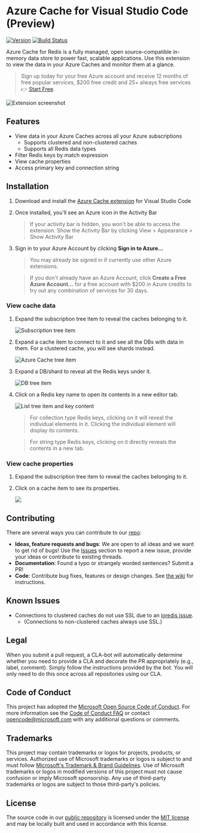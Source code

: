 # Azure Cache for Visual Studio Code (Preview)

[![Version](https://img.shields.io/visual-studio-marketplace/v/ms-azurecache.vscode-azurecache?color=blue&label=Visual%20Studio%20Marketplace)](https://marketplace.visualstudio.com/items?itemName=ms-azurecache.vscode-azurecache)
[![Build Status](https://dev.azure.com/ms/vscode-azurecache/_apis/build/status/vscode-azurecache?branchName=main)](https://dev.azure.com/ms/vscode-azurecache/_build/latest?definitionId=374&branchName=main)

Azure Cache for Redis is a fully managed, open source–compatible in-memory data
store to power fast, scalable applications. Use this extension to view the data
in your Azure Caches and monitor them at a glance.

> Sign up today for your free Azure account and receive 12 months of free
> popular services, $200 free credit and 25+ always free services 👉
> [Start Free](https://azure.microsoft.com/free/open-source).

![Extension screenshot](img/overview.png)

## Features

-   View data in your Azure Caches across all your Azure subscriptions
    -   Supports clustered and non-clustered caches
    -   Supports all Redis data types
-   Filter Redis keys by match expression
-   View cache properties
-   Access primary key and connection string

## Installation

1. Download and install the
   [Azure Cache extension](https://marketplace.visualstudio.com/items?itemName=ms-azurecache.vscode-azurecache)
   for Visual Studio Code
2. Once installed, you'll see an Azure icon in the Activity Bar
    > If your activity bar is hidden, you won't be able to access the extension.
    > Show the Activity Bar by clicking View > Appearance > Show Activity Bar
3. Sign in to your Azure Account by clicking **Sign in to Azure...**

    > You may already be signed in if currently use other Azure extensions.

    > If you don't already have an Azure Account, click **Create a Free Azure
    > Account...** for a free account with $200 in Azure credits to try out any
    > combination of services for 30 days.

### View cache data

1. Expand the subscription tree item to reveal the caches belonging to it.

    ![Subscription tree item](img/subscription-tree.png)

2. Expand a cache item to connect to it and see all the DBs with data in them.
   For a clustered cache, you will see shards instead.

    ![Azure Cache tree item](img/cache-tree.png)

3. Expand a DB/shard to reveal all the Redis keys under it.

    ![DB tree item](img/db-tree.png)

4. Click on a Redis key name to open its contents in a new editor tab.

    ![List tree item and key content](img/view-key.png)

    > For collection type Redis keys, clicking on it will reveal the individual
    > elements in it. Clicking the individual element will display its contents.

    > For string type Redis keys, clicking on it directly reveals the contents
    > in a new tab.

### View cache properties

1. Expand the subscription tree item to reveal the caches belonging to it.

2. Click on a cache item to see its properties.

    ![](img/view-properties.png)

## Contributing

There are several ways you can contribute to our
[repo](https://github.com/microsoft/vscode-azurecache):

-   **Ideas, feature requests and bugs**: We are open to all ideas and we want
    to get rid of bugs! Use the
    [Issues](https://github.com/microsoft/vscode-azurecache/issues) section to
    report a new issue, provide your ideas or contribute to existing threads.
-   **Documentation**: Found a typo or strangely worded sentences? Submit a PR!
-   **Code**: Contribute bug fixes, features or design changes. See
    [the wiki](https://github.com/microsoft/vscode-azurecache/wiki/Contributing-code)
    for instructions.

## Known Issues

-   Connections to clustered caches do not use SSL due to an
    [ioredis issue](https://github.com/luin/ioredis/issues/1149).
    -   (Connections to non-clustered caches always use SSL.)

## Legal

When you submit a pull request, a CLA-bot will automatically determine whether
you need to provide a CLA and decorate the PR appropriately (e.g., label,
comment). Simply follow the instructions provided by the bot. You will only need
to do this once across all repositories using our CLA.

## Code of Conduct

This project has adopted the
[Microsoft Open Source Code of Conduct](https://opensource.microsoft.com/codeofconduct/).
For more information see the
[Code of Conduct FAQ](https://opensource.microsoft.com/codeofconduct/faq/) or
contact [opencode@microsoft.com](mailto:opencode@microsoft.com) with any
additional questions or comments.

## Trademarks

This project may contain trademarks or logos for projects, products, or
services. Authorized use of Microsoft trademarks or logos is subject to and must
follow
[Microsoft's Trademark & Brand Guidelines](https://www.microsoft.com/en-us/legal/intellectualproperty/trademarks/usage/general).
Use of Microsoft trademarks or logos in modified versions of this project must
not cause confusion or imply Microsoft sponsorship. Any use of third-party
trademarks or logos are subject to those third-party's policies.

## License

The source code in our
[public repository](https://github.com/microsoft/vscode-azurecache) is licensed
under the
[MIT license](https://github.com/microsoft/vscode-azurecache/blob/main/LICENSE.txt)
and may be locally built and used in accordance with this license.
